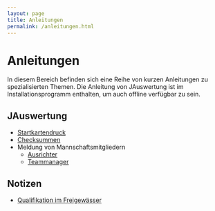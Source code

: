```yaml
---
layout: page
title: Anleitungen
permalink: /anleitungen.html
---
```


# Anleitungen

In diesem Bereich befinden sich eine Reihe von kurzen Anleitungen zu spezialisierten Themen.
Die Anleitung von JAuswertung ist im Installationsprogramm enthalten, um auch offline verfügbar zu sein.

## JAuswertung

- [Startkartendruck](jauswertung/anleitungen/startkartendruck.html)
- [Checksummen](jauswertung/anleitungen/checksummen.html)
- Meldung von Mannschaftsmitgliedern
  - [Ausrichter](jauswertung/anleitungen/mannschaftsmitglieder-ausrichter.html)
  - [Teammanager](jauswertung/anleitungen/mannschaftsmitglieder-teammanager.html)

## Notizen

- [Qualifikation im Freigewässer](jauswertung/anleitungen/qualifikation-im-freiwasser.html)
